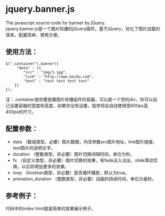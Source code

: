 jquery.banner.js
================

The javascript source code for banner by jQuery.   
jquery.banner.js是一个图片轮播的jQuery插件。基于jQuery，优化了图片加载的效率，配置简单，使用方便。   
## 使用方法：   
    $(".container").banner({
         "data" : [{
    		"src" : "img/1.jpg",
			"link" : "http://www.baidu.com",
			"text" : "test test test test"
		}]
    });
注：.container是你要放置图片轮播组件的容器，可以是一个空的div，你可以自己设置容器的宽度和高度，如果你没有设置，程序将会自动使用宽600px高400px的尺寸。   
   
## 配置参数：   
* data      （数组类型，必要）图片数据，内含参数src图片地址，link图片链接，text图片的说明文字。
* duration  （整数类型，非必要）图片切换间隔时间，单位为秒。
* fx        （自定义类型，非必要）图片切换的效果，有fade淡入淡出、slide滑动切换，以后将增加更多的效果。
* loop      （boolean类型，非必要）是否循环播放，默认为true。
* animation_duration （整数类型，非必要）动画的持续时间，单位为毫秒。
   
## 参考例子：
代码中的index.html就是简单的效果展示例子。